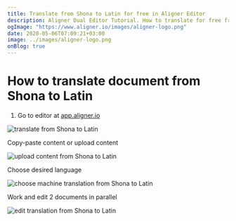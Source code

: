 ```yaml
---
title: Translate from Shona to Latin for free in Aligner Editor
description: Aligner Dual Editor Tutorial. How to translate for free from Shona to Latin. Aligner is multilingual document management platform. 
ogImage: "https://www.aligner.io/images/aligner-logo.png"
date: 2020-05-06T07:09:21+03:00
image: ../images/aligner-logo.png
onBlog: true
---
```


# How to translate document from Shona to Latin

1. Go to editor at [app.aligner.io](https://app.aligner.io "Aligner App web page")

![translate from Shona to Latin](../aligner-blank-editor.png "translate from Shona to Latin")

Copy-paste content or upload content

![upload content from Shona to Latin](../aligner-uploaded-document.png "upload content from Shona to Latin")

Choose desired language

![choose machine translation from Shona to Latin](../aligner-language-dropdown.png "choose machine translation from Shona to Latin")

Work and edit 2 documents in parallel

![edit translation from Shona to Latin](../aligner-double-sitded-editor.png "edit translation from Shona to Latin")

